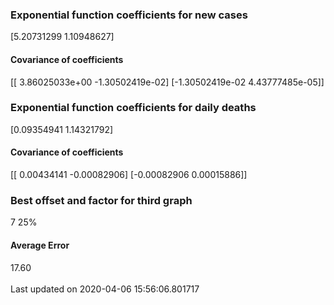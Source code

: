 <h3>Exponential function coefficients for new cases</h3>
[5.20731299 1.10948627]
<h4>Covariance of coefficients</h4>
[[ 3.86025033e+00 -1.30502419e-02]
 [-1.30502419e-02  4.43777485e-05]]
<h3>Exponential function coefficients for daily deaths</h3>
[0.09354941 1.14321792]
<h4>Covariance of coefficients</h4>
[[ 0.00434141 -0.00082906]
 [-0.00082906  0.00015886]] <br/>
<h3>Best offset and factor for third graph</h3>
7 25%
<h4>Average Error</h4>
17.60
<br /><br />Last updated on 2020-04-06 15:56:06.801717
